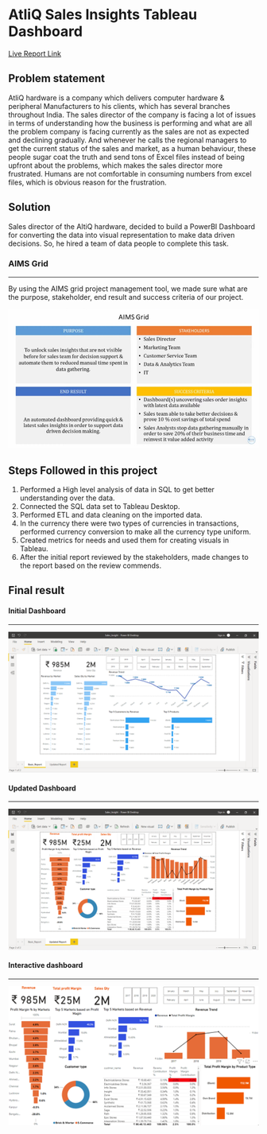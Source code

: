# AtliQ Sales Insights Tableau Dashboard


[Live Report Link](https://project.novypro.com/oqyYtt)

## Problem statement

AtliQ hardware is a company which delivers computer hardware & peripheral 
Manufacturers to his clients, which has several branches throughout India. The sales director of the company is facing a lot of
issues in terms of understanding how the business is performing and what are all the problem company is
facing currently as the sales are not as expected and declining gradually. And whenever he calls the regional managers
to get the current status of the sales and market, as a human behaviour, these people 
sugar coat the truth and send tons of Excel files instead of being upfront about the problems, which makes the sales director more frustrated.
Humans are not comfortable in consuming numbers from excel files, which is obvious reason for the frustration.

## Solution 

Sales director of the AltiQ hardware, decided to build a PowerBI Dashboard for converting the data into 
visual representation to make data driven decisions. So, he hired a team of data people to complete this task.


### AIMS Grid

---
By using the AIMS grid project management tool, we made sure what are the purpose, stakeholder, end result 
and success criteria  of our project.

<img src="https://github.com/Naveen-S6/AtliQ_Sales_Insigths_PowerBi/blob/main/DATASET/AIMS.jpg" width="550" class="center">

## Steps Followed in this project

1. Performed a High level analysis of data in SQL to get better understanding over the data.
2. Connected the SQL data set to Tableau Desktop.
3. Performed ETL and data cleaning on the imported data.
4. In the currency there were two types of currencies in transactions, performed currency conversion to make all the currency type uniform.
5. Created metrics for needs and used them for creating visuals in Tableau.
6. After the initial report reviewed by the stakeholders, made changes to the report based on the review commends.

## Final result 

#### Initial Dashboard

---
<img src="https://github.com/Naveen-S6/AtliQ_Sales_Insigths_PowerBi/blob/main/DATASET/Inital_report.png" width="550" class="center">

#### Updated Dashboard

---
<img src="https://github.com/Naveen-S6/AtliQ_Sales_Insigths_PowerBi/blob/main/DATASET/Final_report.png" width="550" class="center">

#### Interactive dashboard

---
<img src="https://github.com/Naveen-S6/AtliQ_Sales_Insigths_PowerBi/blob/main/DATASET/GIF.gif" width="600" class="center">





